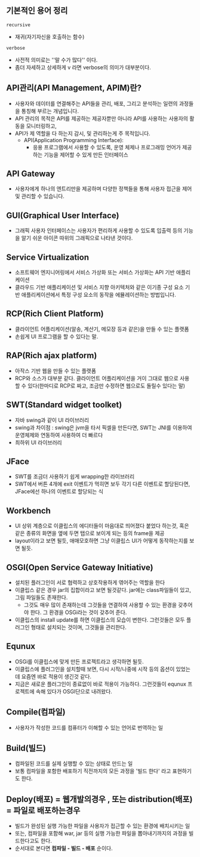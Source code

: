 ## 기본적인 용어 정리

` recursive ` 

- 재귀(자기자신을 호출하는 함수)

` verbose `

- 사전적 의미로는 ''말 수가 많다'' 이다.
- 좀더 자세하고 상세하게  v 라면 verbose의 의미가 대부분이다.


## API관리(API Management, APIM)란?
- 사용자와 데이터를 연결해주는 API들을 관리, 배포, 그리고 분석하는 일련의 과정들을 통칭해 부르는 개념입니다.
- API 관리의 목적은 API를 제공하는 제공자뿐만 아니라 API를 사용하는 사용자의 활동을 모니터링하고,
- API가 제 역할을 다 하는지 감시, 및 관리하는게 주 목적입니다.
  - API(Application Programming Interface): 
    - 응용 프로그램에서 사용할 수 있도록, 운영 체제나 프로그래밍 언어가 제공하는 기능을 제어할 수 있게 만든 인터페이스

## API Gateway
- 사용자에게 하나의 엔트리만을 제공하며 다양한 정책들을 통해 사용자 접근을 제어 및 관리할 수 있습니다.

## GUI(Graphical User Interface)
- 그래픽 사용자 인터페이스는 사용자가 편리하게 사용할 수 있도록 입출력 등의 기능을 알기 쉬운 아이콘 따위의 그래픽으로 나타낸 것이다.

## Service Virtualization
- 소프트웨어 엔지니어링에서 서비스 가상화 또는 서비스 가상화는 API 기반 애플리케이션
- 클라우드 기반 애플리케이션 및 서비스 지향 아키텍처와 같은 이기종 구성 요소 기반 애플리케이션에서 특정 구성 요소의 동작을 에뮬레이션하는 방법입니다.

## RCP(Rich Client Platform)
- 클라이언트 어플리케이션(알송, 계산기, 메모장 등과 같은)을 만들 수 있는 플랫폼
- 손쉽게 UI 프로그램을 할 수 있다는 말.

## RAP(Rich ajax platform)
- 아작스 기반 웹을 만들 수 있는 플랫폼
- RCP와 소스가 대부분 같다. 클라이언트 어플리케이션을 거이 그대로 웹으로 사용 할 수 있다(한마디로 RCP로 짜고, 조금만 수정하면 웹으로도 돌릴수 있다는 말)

## SWT(Standard widget toolket)
- 자바 swing과 같이 UI 라이브러리
- swing과 차이점 : swing은 jvm을 타서 픽셀을 만든다면, SWT는 JNI를 이용하여 운영체제와 연동하여 사용하여 더 빠르다
- 최하위 UI 라이브러리

## JFace
- SWT를 조금더 사용하기 쉽게 wrapping한 라이브러리
- SWT에서 버튼 4개에 exit 이벤트가 먹히면 보두 각기 다른 이벤트로 할당된다면, JFace에선 하나의 이벤트로 할당되는 식

## Workbench
- UI 상위 계층으로 이클립스의 에디터들이 마음대로 띄어졌다 붙었다 하는것, 혹은 같은 종류의 화면을 옆에 두면 탭으로 보이게 되는 등의 frame을 제공
- layout이라고 보면 될듯, 애매모호하면 그냥 이클립스 UI가 어떻게 동작하는지를 보면 될듯.

## OSGI(Open Service Gateway Initiative)
- 설치된 플러그인이 서로 협력하고 상호작용하게 엮어주는 역할을 한다
- 이클립스 같은 경우 jar의 집합이라고 보면 될것같다. jar에는 class파일들이 있고, 그림 파일들도 존재한다. 
  - 그것도 매우 많이 존재하는데 그것들을 연결하여 사용할 수 있는 환경을 갖추어야 한다. 그 환경을 OSGi라는 것이 갖추어 준다.
- 이클립스의 install update를 하면 이클립스의 모습이 변한다. 그런것들은 모두 플러그인 형태로 설치되는 것이며, 그것들을 관리한다.

## Equnux
- OSGi를 이클립스에 맞게 만든 프로젝트라고 생각하면 될듯.
- 이클립스에 플러그인을 설치할때 보면, 다시 시작/나중에 시작 등의 옵션이 있었는데 요즘엔 바로 적용이 생긴것 같다. 
- 지금은 새로운 플러그인이 종료없이 바로 적용이 가능하다. 그런것들이 equnux 프로젝트에 속해 있다가 OSGI단으로 내려왔다.

## Compile(컴파일)
- 사용자가 작성한 코드를 컴퓨터가 이해할 수 있는 언어로 번역하는 일

## Build(빌드)
- 컴파일된 코드를 실제 실행할 수 있는 상태로 만드는 일
- 보통 컴파일을 포함한 배포하기 직전까지의 모든 과정을 '빌드 한다' 라고 표현하기도 한다.

## Deploy(배포) = 웹개발의경우 , 또는 distribution(배포) = 파일로 배포하는경우
- 빌드가 완성된 실행 가능한 파일을 사용자가 접근할 수 있는 환경에 배치시키는 일
- 또는, 컴파일을 포함해 war, jar 등의 실행 가능한 파일을 뽑아내기까지의 과정을 빌드한다고도 한다.
- 순서대로 본다면 **컴파일 - 빌드 - 배포** 순이다.







